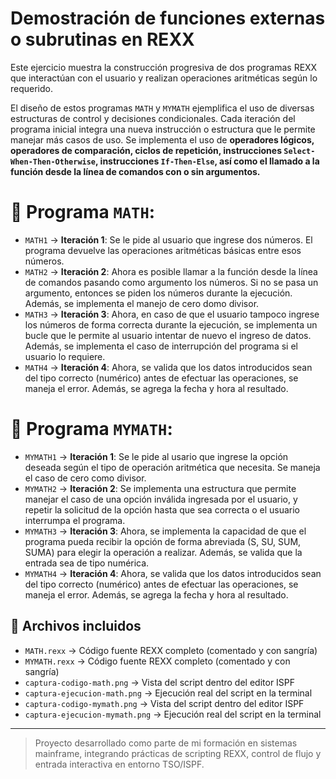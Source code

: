  # Demostración de funciones externas o subrutinas en REXX

 Este ejercicio muestra la construcción progresiva de dos programas REXX que interactúan con el usuario y realizan operaciones aritméticas según lo requerido.
 
 El diseño de estos programas `MATH` y `MYMATH` ejemplifica el uso de diversas estructuras de control y decisiones condicionales. Cada iteración del programa inicial integra una nueva instrucción o estructura que le permite manejar más casos de uso.
 Se implementa el uso de **operadores lógicos, operadores de comparación, ciclos de repetición, instrucciones `Select-When-Then-Otherwise`, instrucciones `If-Then-Else`, así como el llamado a la función desde la línea de comandos con o sin argumentos.**

  # 📂 Programa `MATH`:
  - `MATH1` → **Iteración 1**: Se le pide al usuario que ingrese dos números. El programa devuelve las operaciones aritméticas básicas entre esos números.
  - `MATH2` → **Iteración 2**: Ahora es posible llamar a la función desde la línea de comandos pasando como argumento los números. Si no se pasa un argumento, entonces se piden los números durante la ejecución. Además, se implementa el manejo de cero domo divisor.
  - `MATH3` → **Iteración 3**: Ahora, en caso de que el usuario tampoco ingrese los números de forma correcta durante la ejecución, se implementa un bucle que le permite al usuario intentar de nuevo el ingreso de datos. Además, se implementa el caso de interrupción del programa si el usuario lo requiere.
  - `MATH4` → **Iteración 4**: Ahora, se valida que los datos introducidos sean del tipo correcto (numérico) antes de efectuar las operaciones, se maneja el error. Además, se agrega la fecha y hora al resultado.
  
  # 📂 Programa `MYMATH`:
  - `MYMATH1` → **Iteración 1**: Se le pide al usario que ingrese la opción deseada según el tipo de operación aritmética que necesita. Se maneja el caso de cero como divisor.
  - `MYMATH2` → **Iteración 2**: Se implementa una estructura que permite manejar el caso de una opción inválida ingresada por el usuario, y repetir la solicitud de la opción hasta que sea correcta o el usuario interrumpa el programa.
  - `MYMATH3` → **Iteración 3**: Ahora, se implementa la capacidad de que el programa pueda recibir la opción de forma abreviada (S, SU, SUM, SUMA) para elegir la operación a realizar. Además, se valida que la entrada sea de tipo numérica.
  - `MYMATH4` → **Iteración 4**: Ahora, se valida que los datos introducidos sean del tipo correcto (numérico) antes de efectuar las operaciones, se maneja el error. Además, se agrega la fecha y hora al resultado.

## 📄 Archivos incluidos

- `MATH.rexx` → Código fuente REXX completo (comentado y con sangría)
- `MYMATH.rexx` → Código fuente REXX completo (comentado y con sangría)
- `captura-codigo-math.png` → Vista del script dentro del editor ISPF
- `captura-ejecucion-math.png` → Ejecución real del script en la terminal
- `captura-codigo-mymath.png` → Vista del script dentro del editor ISPF
- `captura-ejecucion-mymath.png` → Ejecución real del script en la terminal
  
---
> Proyecto desarrollado como parte de mi formación en sistemas mainframe, integrando prácticas de scripting REXX, control de flujo y entrada interactiva en entorno TSO/ISPF.
